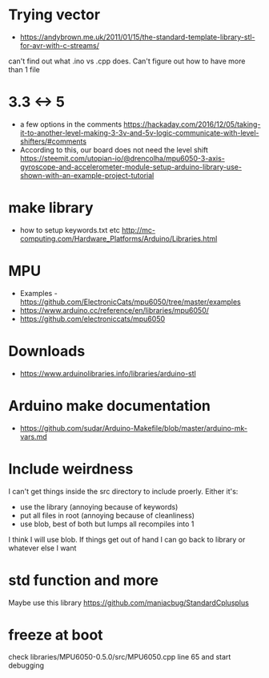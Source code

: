 # Trying vector
* https://andybrown.me.uk/2011/01/15/the-standard-template-library-stl-for-avr-with-c-streams/

can't find out what .ino vs .cpp does. Can't figure out how to have more than 1 file



# 3.3 <-> 5
* a few options in the comments https://hackaday.com/2016/12/05/taking-it-to-another-level-making-3-3v-and-5v-logic-communicate-with-level-shifters/#comments
* According to this, our board does not need the level shift https://steemit.com/utopian-io/@drencolha/mpu6050-3-axis-gyroscope-and-accelerometer-module-setup-arduino-library-use-shown-with-an-example-project-tutorial


# make library
* how to setup keywords.txt etc http://mc-computing.com/Hardware_Platforms/Arduino/Libraries.html


# MPU
* Examples - https://github.com/ElectronicCats/mpu6050/tree/master/examples
* https://www.arduino.cc/reference/en/libraries/mpu6050/
* https://github.com/electroniccats/mpu6050


# Downloads
* https://www.arduinolibraries.info/libraries/arduino-stl


# Arduino make documentation
* https://github.com/sudar/Arduino-Makefile/blob/master/arduino-mk-vars.md


# Include weirdness
I can't get things inside the src directory to include proerly. Either it's:
* use the library (annoying because of keywords)
* put all files in root (annoying because of cleanliness)
* use blob, best of both but lumps all recompiles into 1

I think I will use blob. If things get out of hand I can go back to library or whatever else I want


# std function and more
Maybe use this library https://github.com/maniacbug/StandardCplusplus


# freeze at boot
check libraries/MPU6050-0.5.0/src/MPU6050.cpp line 65 and start debugging
